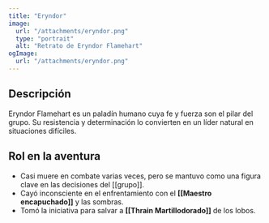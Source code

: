 ```yaml
---
title: "Eryndor"
image:
  url: "/attachments/eryndor.png"
  type: "portrait"
  alt: "Retrato de Eryndor Flamehart"
ogImage:
  url: "/attachments/eryndor.png"
---
```


## Descripción
Eryndor Flamehart es un paladín humano cuya fe y fuerza son el pilar del grupo. Su resistencia y determinación lo convierten en un líder natural en situaciones difíciles.

## Rol en la aventura
- Casi muere en combate varias veces, pero se mantuvo como una figura clave en las decisiones del [[grupo]].
- Cayó inconsciente en el enfrentamiento con el **[[Maestro encapuchado]]** y las sombras.
- Tomó la iniciativa para salvar a **[[Thrain Martillodorado]]** de los lobos.
